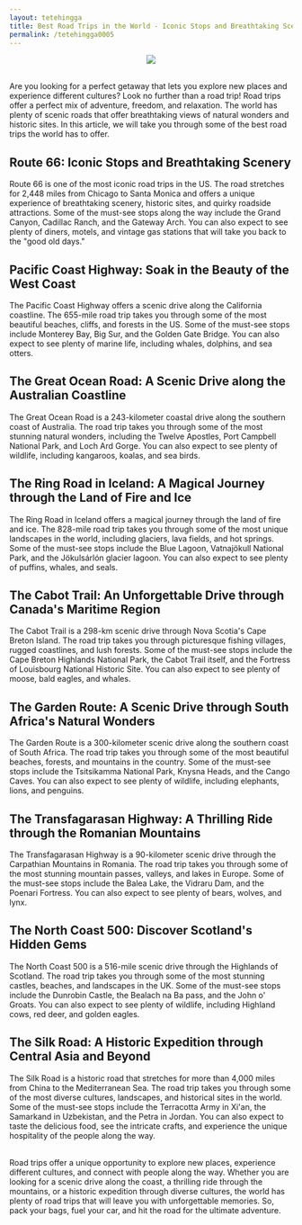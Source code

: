 ```yaml
---
layout: tetehingga
title: Best Road Trips in the World - Iconic Stops and Breathtaking Scenery
permalink: /tetehingga0005
---
```


<div class="separator" style="clear: both; text-align: center;"><a href="https://blogger.googleusercontent.com/img/b/R29vZ2xl/AVvXsEg0yTKZD36zEl1lrGbQLGg2uH60D5jwyoNgRjYB5Dzl6AWL8OiMn4RQ6FQMgo1roYtLwKHdaeFAGjB1D16kAT8wLcQbaLhbPNZcoI-bfc11M8EEKwou9DwSiEXs6kc5xQeB5DQrU_vfFhC2iIimHgBRMsjYwPlTwQ2cFLlLjVcgNdzY-iXfGccluOgK/s709/images%20(4).jpeg" imageanchor="1" style="margin-left: 1em; margin-right: 1em;"><img border="0" data-original-height="433" data-original-width="709" src="https://blogger.googleusercontent.com/img/b/R29vZ2xl/AVvXsEg0yTKZD36zEl1lrGbQLGg2uH60D5jwyoNgRjYB5Dzl6AWL8OiMn4RQ6FQMgo1roYtLwKHdaeFAGjB1D16kAT8wLcQbaLhbPNZcoI-bfc11M8EEKwou9DwSiEXs6kc5xQeB5DQrU_vfFhC2iIimHgBRMsjYwPlTwQ2cFLlLjVcgNdzY-iXfGccluOgK/s16000/images%20(4).jpeg" /></a></div><br /><div><p>Are you looking for a perfect getaway that lets you explore new places and experience different cultures? Look no further than a road trip! Road trips offer a perfect mix of adventure, freedom, and relaxation. The world has plenty of scenic roads that offer breathtaking views of natural wonders and historic sites. In this article, we will take you through some of the best road trips the world has to offer.</p><h2>Route 66: Iconic Stops and Breathtaking Scenery</h2><p>Route 66 is one of the most iconic road trips in the US. The road stretches for 2,448 miles from Chicago to Santa Monica and offers a unique experience of breathtaking scenery, historic sites, and quirky roadside attractions. Some of the must-see stops along the way include the Grand Canyon, Cadillac Ranch, and the Gateway Arch. You can also expect to see plenty of diners, motels, and vintage gas stations that will take you back to the "good old days."</p><h2>Pacific Coast Highway: Soak in the Beauty of the West Coast</h2><p>The Pacific Coast Highway offers a scenic drive along the California coastline. The 655-mile road trip takes you through some of the most beautiful beaches, cliffs, and forests in the US. Some of the must-see stops include Monterey Bay, Big Sur, and the Golden Gate Bridge. You can also expect to see plenty of marine life, including whales, dolphins, and sea otters.</p><h2>The Great Ocean Road: A Scenic Drive along the Australian Coastline</h2><p>The Great Ocean Road is a 243-kilometer coastal drive along the southern coast of Australia. The road trip takes you through some of the most stunning natural wonders, including the Twelve Apostles, Port Campbell National Park, and Loch Ard Gorge. You can also expect to see plenty of wildlife, including kangaroos, koalas, and sea birds.</p><h2>The Ring Road in Iceland: A Magical Journey through the Land of Fire and Ice</h2><p>The Ring Road in Iceland offers a magical journey through the land of fire and ice. The 828-mile road trip takes you through some of the most unique landscapes in the world, including glaciers, lava fields, and hot springs. Some of the must-see stops include the Blue Lagoon, Vatnajökull National Park, and the Jökulsárlón glacier lagoon. You can also expect to see plenty of puffins, whales, and seals.</p><h2>The Cabot Trail: An Unforgettable Drive through Canada's Maritime Region</h2><p>The Cabot Trail is a 298-km scenic drive through Nova Scotia's Cape Breton Island. The road trip takes you through picturesque fishing villages, rugged coastlines, and lush forests. Some of the must-see stops include the Cape Breton Highlands National Park, the Cabot Trail itself, and the Fortress of Louisbourg National Historic Site. You can also expect to see plenty of moose, bald eagles, and whales.</p><h2>The Garden Route: A Scenic Drive through South Africa's Natural Wonders</h2><p>The Garden Route is a 300-kilometer scenic drive along the southern coast of South Africa. The road trip takes you through some of the most beautiful beaches, forests, and mountains in the country. Some of the must-see stops include the Tsitsikamma National Park, Knysna Heads, and the Cango Caves. You can also expect to see plenty of wildlife, including elephants, lions, and penguins.</p><h2>The Transfagarasan Highway: A Thrilling Ride through the Romanian Mountains</h2><p>The Transfagarasan Highway is a 90-kilometer scenic drive through the Carpathian Mountains in Romania. The road trip takes you through some of the most stunning mountain passes, valleys, and lakes in Europe. Some of the must-see stops include the Balea Lake, the Vidraru Dam, and the Poenari Fortress. You can also expect to see plenty of bears, wolves, and lynx.</p><h2>The North Coast 500: Discover Scotland's Hidden Gems</h2><p>The North Coast 500 is a 516-mile scenic drive through the Highlands of Scotland. The road trip takes you through some of the most stunning castles, beaches, and landscapes in the UK. Some of the must-see stops include the Dunrobin Castle, the Bealach na Ba pass, and the John o' Groats. You can also expect to see plenty of wildlife, including Highland cows, red deer, and golden eagles.</p><h2>The Silk Road: A Historic Expedition through Central Asia and Beyond</h2><p>The Silk Road is a historic road that stretches for more than 4,000 miles from China to the Mediterranean Sea. The road trip takes you through some of the most diverse cultures, landscapes, and historical sites in the world. Some of the must-see stops include the Terracotta Army in Xi'an, the Samarkand in Uzbekistan, and the Petra in Jordan. You can also expect to taste the delicious food, see the intricate crafts, and experience the unique hospitality of the people along the way.</p><p><br />Road trips offer a unique opportunity to explore new places, experience different cultures, and connect with people along the way. Whether you are looking for a scenic drive along the coast, a thrilling ride through the mountains, or a historic expedition through diverse cultures, the world has plenty of road trips that will leave you with unforgettable memories. So, pack your bags, fuel your car, and hit the road for the ultimate adventure.</p></div><div><br /></div><div><br /></div><div><br /></div>
